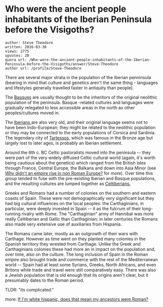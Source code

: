 # Who were the ancient people inhabitants of the Iberian Peninsula before the Visigoths?

	author: Steve Theodore
	written: 2016-03-30
	views: 2775
	upvotes: 20
	quora url: /Who-were-the-ancient-people-inhabitants-of-the-Iberian-Peninsula-before-the-Visigoths/answer/Steve-Theodore
	author url: /profile/Steve-Theodore


There are several major strata in the population of the Iberian penninsula (bearing in mind that culture and genetics aren't the same thing - languages and lifestyles generally travelled faster in antiquity than people).

The [ Basques](https://en.wikipedia.org/wiki/History_of_the_Basques) are usually thought to be the inheritors of the original neolithic population of the peninsula. Basque -related cultures and languages were gradually relegated to less accessible areas in the north as other peoples/cultures moved in.

The [Iberians ](https://en.wikipedia.org/wiki/Iberians)are also very old, and their original language seems not to have been Indo-European; they might be related to the neolithic population or they may be connected to the early populations of Corsica and Sardinia. The legendary city of [Tartessos,](https://en.wikipedia.org/wiki/Tartessos) which was famous in the Bronze age but largely lost to later ages, is probably an Iberian settlement.

Around the 6th c. BC Celtic pastoralists moved into the peninsula -- they were part of the very widely diffused Celtic cultural world (again, it's worth being cautious about the genetics) which ranged from the British Isles through France, Central Europe, the Balkans and down into Asia Minor (see [Why didn't an empire rise in non Roman Europe?](https://www.quora.com/Wy-didnt-an-empire-rise-in-non-Roman-Europe) for more). Over time this group tended to fuse with the pre-existing Iberian and Basque populations, and the resulting cultures are lumped together as [Celtiberians.](https://en.wikipedia.org/wiki/Celtiberians#History)

Greeks and Romans had a number of colonies on the southern and eastern coasts of Spain. These were not demographically very significant but they had big cultural influences on the local peoples: the Carthaginians, in particular, were deeply invested in Spain -- it as the fulcrum of their long-running rivalry with Rome. The "Carthaginian" army of Hannibal was more really Celtiberian and Gallic than Carthaginian; in later centuries the Romans also made very extensive use of auxiliaries from Hispania.

The Romans came later, mostly as an outgrowth of their wars with Carthage. However as time went on they planted many colonies in the Spanish territory they wrested from Carthage. Unlike the Greek and Carthaginians colonies these had more an in impact on the population and, over time, also on the culture. The long inclusion of Spain in the Roman empire also brought trade and commerce with the rest of the Mediterranean world -- Spain had at least some Syrians, Greeks, North Africans, and even Britons while trade and travel were still comparatively easy. There was also a Jewish population that is old enough that its origins aren't clear, but it presumably dates to the Roman period.

TLDR: "its complicated."

more: [If I'm white hispanic, does that mean my ancestors were Roman?](https://www.quora.com/If-Im-white-hispanic-does-that-mean-my-ancestors-were-Roman)



